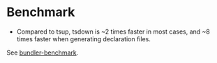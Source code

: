 # Benchmark

- Compared to tsup, tsdown is ~2 times faster in most cases, and ~8 times faster when generating declaration files.

See [bundler-benchmark](https://gugustinette.github.io/bundler-benchmark/).
